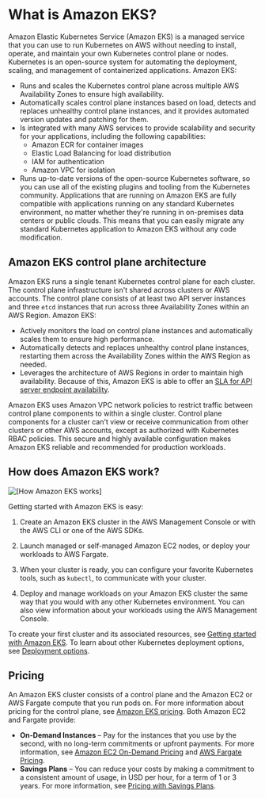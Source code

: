 # What is Amazon EKS?<a name="what-is-eks"></a>

Amazon Elastic Kubernetes Service \(Amazon EKS\) is a managed service that you can use to run Kubernetes on AWS without needing to install, operate, and maintain your own Kubernetes control plane or nodes\. Kubernetes is an open\-source system for automating the deployment, scaling, and management of containerized applications\. Amazon EKS:
+ Runs and scales the Kubernetes control plane across multiple AWS Availability Zones to ensure high availability\.
+ Automatically scales control plane instances based on load, detects and replaces unhealthy control plane instances, and it provides automated version updates and patching for them\.
+ Is integrated with many AWS services to provide scalability and security for your applications, including the following capabilities: 
  + Amazon ECR for container images
  + Elastic Load Balancing for load distribution
  + IAM for authentication
  + Amazon VPC for isolation
+ Runs up\-to\-date versions of the open\-source Kubernetes software, so you can use all of the existing plugins and tooling from the Kubernetes community\. Applications that are running on Amazon EKS are fully compatible with applications running on any standard Kubernetes environment, no matter whether they're running in on\-premises data centers or public clouds\. This means that you can easily migrate any standard Kubernetes application to Amazon EKS without any code modification\.

## Amazon EKS control plane architecture<a name="eks-architecture"></a>

Amazon EKS runs a single tenant Kubernetes control plane for each cluster\. The control plane infrastructure isn't shared across clusters or AWS accounts\. The control plane consists of at least two API server instances and three `etcd` instances that run across three Availability Zones within an AWS Region\. Amazon EKS:
+ Actively monitors the load on control plane instances and automatically scales them to ensure high performance\.
+ Automatically detects and replaces unhealthy control plane instances, restarting them across the Availability Zones within the AWS Region as needed\.
+ Leverages the architecture of AWS Regions in order to maintain high availability\. Because of this, Amazon EKS is able to offer an [SLA for API server endpoint availability](http://aws.amazon.com/eks/sla)\.

Amazon EKS uses Amazon VPC network policies to restrict traffic between control plane components to within a single cluster\. Control plane components for a cluster can't view or receive communication from other clusters or other AWS accounts, except as authorized with Kubernetes RBAC policies\. This secure and highly available configuration makes Amazon EKS reliable and recommended for production workloads\.

## How does Amazon EKS work?<a name="how-eks-works"></a>

![\[How Amazon EKS works\]](http://docs.aws.amazon.com/eks/latest/userguide/images/what-is-eks.png)

Getting started with Amazon EKS is easy:

1. Create an Amazon EKS cluster in the AWS Management Console or with the AWS CLI or one of the AWS SDKs\.

1. Launch managed or self\-managed Amazon EC2 nodes, or deploy your workloads to AWS Fargate\.

1. When your cluster is ready, you can configure your favorite Kubernetes tools, such as `kubectl`, to communicate with your cluster\.

1. Deploy and manage workloads on your Amazon EKS cluster the same way that you would with any other Kubernetes environment\. You can also view information about your workloads using the AWS Management Console\.

To create your first cluster and its associated resources, see [Getting started with Amazon EKS](getting-started.md)\. To learn about other Kubernetes deployment options, see [Deployment options](eks-deployment-options.md)\.

## Pricing<a name="eks-pricing"></a>

An Amazon EKS cluster consists of a control plane and the Amazon EC2 or AWS Fargate compute that you run pods on\. For more information about pricing for the control plane, see [Amazon EKS pricing](http://aws.amazon.com/eks/pricing)\. Both Amazon EC2 and Fargate provide:
+ **On\-Demand Instances** – Pay for the instances that you use by the second, with no long\-term commitments or upfront payments\. For more information, see [Amazon EC2 On\-Demand Pricing](http://aws.amazon.com/ec2/pricing/on-demand/) and [AWS Fargate Pricing](http://aws.amazon.com/fargate/pricing/)\.
+ **Savings Plans** – You can reduce your costs by making a commitment to a consistent amount of usage, in USD per hour, for a term of 1 or 3 years\. For more information, see [Pricing with Savings Plans](http://aws.amazon.com/savingsplans/pricing/)\.